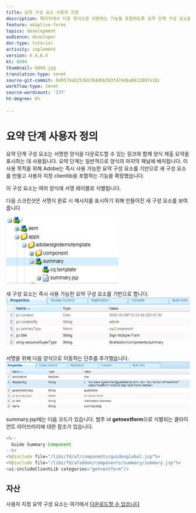 ```yaml
---
title: 요약 구성 요소 사용자 지정
description: 패키지에서 다음 양식으로 이동하는 기능을 포함하도록 요약 단계 구성 요소를 확장합니다.
feature: adaptive-forms
topics: development
audience: developer
doc-type: tutorial
activity: implement
version: 6.4,6.5
kt: 6894
thumbnail: 6894.jpg
translation-type: tm+mt
source-git-commit: 049574ab2536b784d6b303f474dba0412007e18c
workflow-type: tm+mt
source-wordcount: '177'
ht-degree: 0%

---
```



# 요약 단계 사용자 정의

요약 단계 구성 요소는 서명한 양식을 다운로드할 수 있는 링크와 함께 양식 제출 요약을 표시하는 데 사용됩니다. 요약 단계는 일반적으로 양식의 마지막 패널에 배치됩니다.
이 사용 목적을 위해 Adobe는 즉시 사용 가능한 요약 구성 요소를 기반으로 새 구성 요소를 만들고 사용자 지정 clientlib을 포함하는 기능을 확장했습니다.

이 구성 요소는 여러 양식에 서명 레이블로 식별됩니다.

다음 스크린샷은 서명식 완료 시 메시지를 표시하기 위해 만들어진 새 구성 요소를 보여줍니다

![요약 구성 요소](assets/summary.PNG)

새 구성 요소는 즉시 사용 가능한 요약 구성 요소를 기반으로 합니다.
![component-prop](assets/componentprop.PNG)

서명을 위해 다음 양식으로 이동하는 단추를 추가했습니다.
![template-code](assets/template-code.PNG)

summary.jsp에는 다음 코드가 있습니다. 범주 id **getnextform**&#x200B;으로 식별되는 클라이언트 라이브러리에 대한 참조가 있습니다.

```java
<%--
  Guide Summary Component
--%>
<%@include file="/libs/fd/af/components/guidesglobal.jsp"%>
<%@include file="/libs/fd/afaddon/components/summary/summary.jsp"%>
<ui:includeClientLib categories="getnextform"/>
```

## 자산

사용자 지정 요약 구성 요소는 여기에서 [다운로드할 수 있습니다](assets/custom-summary-step.zip)


